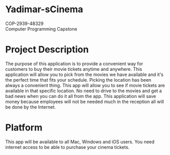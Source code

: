 # Yadimar-sCinema
COP-2939-48329<br/>
Computer Programming Capstone<br/>

# Project Description
The purpose of this application is to provide a convenient way for customers to buy their movie tickets anytime and anywhere. This application will allow you to pick from the movies we have available and it's the perfect time that fits your schedule. Picking the location has been always a convenient thing. This app will allow you to see if movie tickets are available in that specific location. No need to drive to the movies and get a bad news when you can do it all from the app. This application will save money because employees will not be needed much in the reception all will be done by the Internet. 

# Platform
This app will be available to all Mac, Windows and iOS users. You need internet access to be able to purchase your cinema tickets.  
